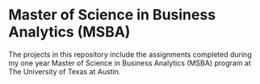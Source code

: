# Master of Science in Business Analytics (MSBA)
The projects in this repository include the assignments completed during my one year Master of Science in Business Analytics (MSBA) program at The University of Texas at Austin.
